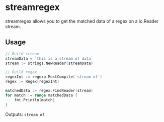 # streamregex

streamregex allows you to get the matched data of a regex on a io.Reader stream.

## Usage

```go
// Build stream
streamData = `this is a stream of data`
stream := strings.NewReader(streamData)

// Build regex
regexInt := regexp.MustCompile(`stream of`)
regex := Regex(regexInt)

matchedData := regex.FindReader(stream)
for match := range matchedData {
    fmt.Println(match)
}
```

Outputs: `stream of`
